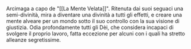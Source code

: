 Arcimaga a capo de "[[La Mente Velata]]".
Ritenuta dai suoi seguaci una semi-divinità, mira a diventare una divinità a tutti gli effetti, e creare una mente alveare per un mondo sotto il suo controllo con la sua visione di giustizia.
Odia profondamente tutti gli Dèi, che considera incapaci di svolgere il proprio lavoro, fatta eccezione per alcuni con i quali ha stretto alleanze segretissime.
